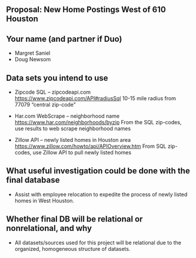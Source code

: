 
## Proposal: New Home Postings West of 610 Houston

## Your name (and partner if Duo)
        
* Margret Saniel 
* Doug Newsom

## Data sets you intend to use

- Zipcode SQL – zipcodeapi.com
        https://www.zipcodeapi.com/API#radiusSql
        10-15 mile radius from 77079 “central zip-code”

- Har.com WebScrape – neighborhood name 
        https://www.har.com/neighborhoods/byzip
        From the SQL zip-codes, use results to web scrape neighborhood names

- Zillow API – newly listed homes in Houston area
        https://www.zillow.com/howto/api/APIOverview.htm
        From SQL zip-codes, use Zillow API to pull newly listed homes


## What useful investigation could be done with the final database

* Assist with employee relocation to expedite the process of newly listed homes in West Houston.


## Whether final DB will be relational or nonrelational, and why

* All datasets/sources used for this project will be relational due to the organized, homogeneous structure of datasets. 

